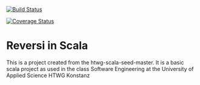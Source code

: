[![Build Status](https://travis-ci.org/markoboger/de.htwg.se.SudokuInScala.svg?branch=master)](https://travis-ci.org/markoboger/de.htwg.se.SudokuInScala)

[![Coverage Status](https://coveralls.io/repos/github/Gabri312/htwg.se.Reversi/badge.svg?branch=master)](https://coveralls.io/github/Gabri312/htwg.se.Reversi?branch=master)

Reversi in Scala
=========================

This is a project created from the htwg-scala-seed-master. It is a basic scala project as used in the
class Software Engineering at the University of Applied Science HTWG Konstanz

